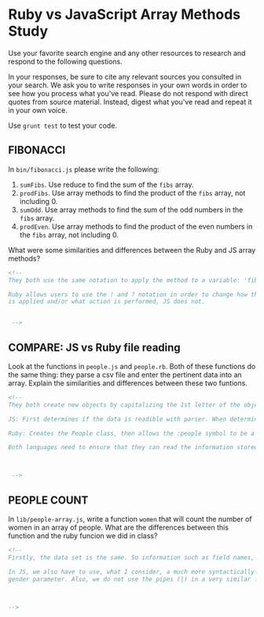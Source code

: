 # Ruby vs JavaScript Array Methods Study

Use your favorite search engine and any other resources to research and
respond to the following questions.

In your responses, be sure to cite any relevant sources you consulted in your
search. We ask you to write responses in your own words in order to see how you
process what you've read. Please do not respond with direct quotes from source
material. Instead, digest what you've read and repeat it in your own voice.

Use `grunt test` to test your code.


## FIBONACCI

In `bin/fibonacci.js` please write the following:
1. `sumFibs`. Use reduce to find the sum of the `fibs` array.
2. `prodFibs`. Use array methods to find the product of the `fibs` array,
    not including 0.
3. `sumOdd`. Use array methods to find the sum of the odd numbers in the
    `fibs` array.
4. `prodEven`. Use array methods to find the product of the even numbers in the
    `fibs` array, not including 0.


What were some similarities and differences between the Ruby and JS array methods?

```md
<!--
They both use the same notation to apply the method to a variable: 'fib.reduce' for example. Both allow users to put parameters in "()", but Ruby does not require it. The difference in equality signs is also noticable: "===" in JS vs "==" in Ruby. Both languages also have a lot of methods in common; several of the methods in common do essentially the same thing within each language.

Ruby allows users to use the ! and ? notation in order to change how the method
is applied and/or what action is performed, JS does not.


 -->
```

## COMPARE: JS vs Ruby file reading

Look at the functions in `people.js` and `people.rb`. Both of these functions do
the same thing: they parse a csv file and enter the pertinent data into an array.
Explain the similarities and differences between these two funtions.

```md
<!--
They both create new objects by capitalizing the 1st letter of the object's name.

JS: First determines if the data is readible with parser. When determined that the information in people.csv is readable, it declares a variable, 'record', and then pushes the person's information value to a new Person object (record).

Ruby: Creates the People class, then allows the :people symbol to be a getter (so the information can be seen but not edited). @people is then set to an empty array so that the value of people at that instance can be created into an object. Then the .foreach method is used on a CSV file which is located at the providede path ('data/people.csv'). It ensures that the headers are correct so that the data can be properly read. The headers are then made lowercase and turned into symbols. A block is then started with 'do' and |person| is set as a parameter. A new object is then created with the information from the instance of @people, and is then turned into a hash.

Both languages need to ensure that they can read the information stored in the file. They both need to create an object to store the data their looking for. They both then create an object with that person's information (in the acceptable instances).



 -->
```

## PEOPLE COUNT

In `lib/people-array.js`, write a function `women` that will count the number of
women in an array of people.
What are the differences between this function and the ruby funcion we did
in class?

```md
<!--
Firstly, the data set is the same. So information such as field names, the path to the file (depending on the directory's contents) and the index numbers of the relevant information.

In JS, we also have to use, what I consider, a much more syntactically-complex loop in order to figure out how many people have a value of "f" as their
gender parameter. Also, we do not use the pipes (|) in a very similar fashion at all; in Ruby the pipes are used essentially to declare a singular variable inside a block.



-->
```
